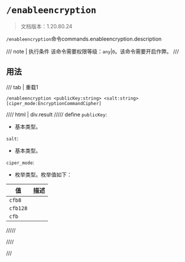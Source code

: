 # `/enableencryption`

> 文档版本：1.20.80.24

`/enableencryption`命令commands.enableencryption.description

/// note | 执行条件
该命令需要权限等级：`any`|`0`。该命令需要开启作弊。
///

## 用法

/// tab | 重载1
```mcfunction
/enableencryption <publicKey:string> <salt:string> [ciper_mode:EncryptionCommandCipher]
```

//// html | div.result
///// define
`publicKey`: <!-- md:samp string -->

- 基本类型。

`salt`: <!-- md:samp string -->

- 基本类型。

`ciper_mode`: <!-- md:samp EncryptionCommandCipher -->

- 枚举类型。枚举值如下：

|值|描述|
|---|---|
|`cfb8`||
|`cfb128`||
|`cfb`||



/////

////

///
